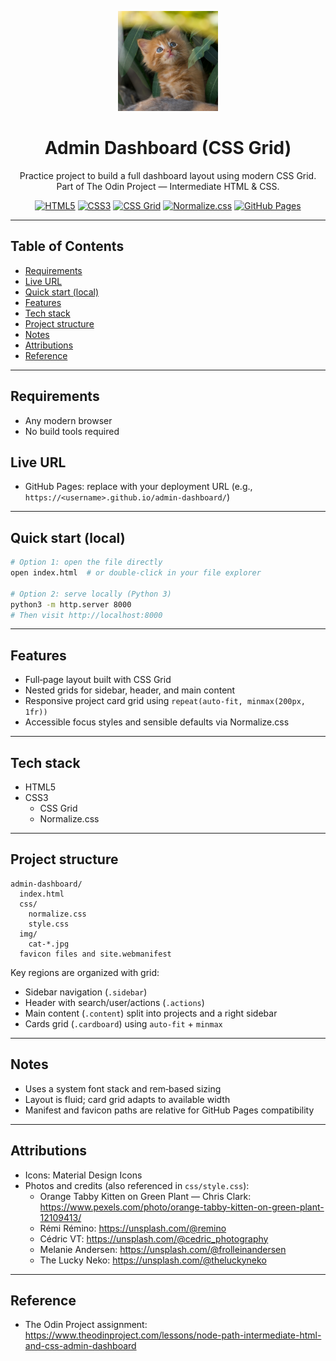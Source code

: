 <p align="center">
  <img src="img/cat-logo.jpg" alt="Admin Dashboard Banner" width="160" />
</p>

<div align="center">

# Admin Dashboard (CSS Grid)

Practice project to build a full dashboard layout using modern CSS Grid. Part of
The Odin Project — Intermediate HTML & CSS.

[![HTML5](https://img.shields.io/badge/HTML5-E34F26?logo=html5&logoColor=white)](https://developer.mozilla.org/docs/Web/HTML)
[![CSS3](https://img.shields.io/badge/CSS3-1572B6?logo=css3&logoColor=white)](https://developer.mozilla.org/docs/Web/CSS)
[![CSS Grid](https://img.shields.io/badge/CSS-Grid-2965f1?logo=css3&logoColor=white)](https://developer.mozilla.org/docs/Web/CSS/CSS_grid_layout)
[![Normalize.css](https://img.shields.io/badge/Normalize.css-8.0.1-4B5563)](https://necolas.github.io/normalize.css/)
[![GitHub Pages](https://img.shields.io/badge/Deploy-GitHub%20Pages-222?logo=github&logoColor=white)](https://pages.github.com/)

</div>

---

## Table of Contents

- [Requirements](#requirements)
- [Live URL](#live-url)
- [Quick start (local)](#quick-start-local)
- [Features](#features)
- [Tech stack](#tech-stack)
- [Project structure](#project-structure)
- [Notes](#notes)
- [Attributions](#attributions)
- [Reference](#reference)

---

## Requirements

- Any modern browser
- No build tools required

## Live URL

- GitHub Pages: replace with your deployment URL (e.g.,
  `https://<username>.github.io/admin-dashboard/`)

---

## Quick start (local)

```bash
# Option 1: open the file directly
open index.html  # or double‑click in your file explorer

# Option 2: serve locally (Python 3)
python3 -m http.server 8000
# Then visit http://localhost:8000
```

---

## Features

- Full‑page layout built with CSS Grid
- Nested grids for sidebar, header, and main content
- Responsive project card grid using `repeat(auto-fit, minmax(200px, 1fr))`
- Accessible focus styles and sensible defaults via Normalize.css

---

## Tech stack

- HTML5
- CSS3
  - CSS Grid
  - Normalize.css

---

## Project structure

```
admin-dashboard/
  index.html
  css/
    normalize.css
    style.css
  img/
    cat-*.jpg
  favicon files and site.webmanifest
```

Key regions are organized with grid:

- Sidebar navigation (`.sidebar`)
- Header with search/user/actions (`.actions`)
- Main content (`.content`) split into projects and a right sidebar
- Cards grid (`.cardboard`) using `auto-fit` + `minmax`

---

## Notes

- Uses a system font stack and rem‑based sizing
- Layout is fluid; card grid adapts to available width
- Manifest and favicon paths are relative for GitHub Pages compatibility

---

## Attributions

- Icons: Material Design Icons
- Photos and credits (also referenced in `css/style.css`):
  - Orange Tabby Kitten on Green Plant — Chris Clark:
    https://www.pexels.com/photo/orange-tabby-kitten-on-green-plant-12109413/
  - Rémi Rémino: https://unsplash.com/@remino
  - Cédric VT: https://unsplash.com/@cedric_photography
  - Melanie Andersen: https://unsplash.com/@frolleinandersen
  - The Lucky Neko: https://unsplash.com/@theluckyneko

---

## Reference

- The Odin Project assignment:
  https://www.theodinproject.com/lessons/node-path-intermediate-html-and-css-admin-dashboard
